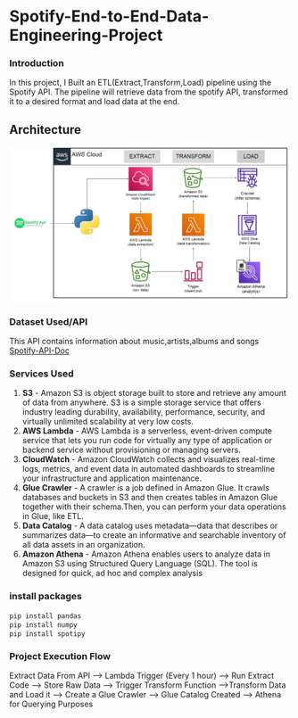 # Spotify-End-to-End-Data-Engineering-Project

### Introduction
In this project, I Built an ETL(Extract,Transform,Load) pipeline using the Spotify API. The pipeline will retrieve data from the spotify API, transformed it to a desired format and load data at the end.
## Architecture

![Architecture diagram](https://github.com/DerickAlex/spotify-end-to-end-data-engineering-project/blob/main/Architecture%20Diagram.PNG)

### Dataset Used/API
This API contains information about music,artists,albums and songs [Spotify-API-Doc](https://developer.spotify.com/documentation/web-api)

### Services Used
1. **S3** - Amazon S3 is object storage built to store and retrieve any amount of data from anywhere. S3 is a simple storage service that offers industry leading durability, availability, performance, security, and virtually unlimited scalability at very low costs.
2. **AWS Lambda** - AWS Lambda is a serverless, event-driven compute service that lets you run code for virtually any type of application or backend service without provisioning or managing servers.
3. **CloudWatch** -  Amazon CloudWatch collects and visualizes real-time logs, metrics, and event data in automated dashboards to streamline your infrastructure and application maintenance.
4. **Glue Crawler** -  A crawler is a job defined in Amazon Glue. It crawls databases and buckets in S3 and then creates tables in Amazon Glue together with their schema.Then, you can perform your data operations in Glue, like ETL.
5. **Data Catalog** - A data catalog uses metadata—data that describes or summarizes data—to create an informative and searchable inventory of all data assets in an organization.
6. **Amazon Athena** -  Amazon Athena enables users to analyze data in Amazon S3 using Structured Query Language (SQL). The tool is designed for quick, ad hoc and complex analysis

### install packages
```
pip install pandas
pip install numpy
pip install spotipy
```
### Project Execution Flow
Extract Data From API --> Lambda Trigger (Every 1 hour) --> Run Extract Code --> Store Raw Data --> Trigger Transform Function -->Transform Data and Load it --> Create a Glue Crawler --> Glue Catalog Created --> Athena for Querying Purposes
